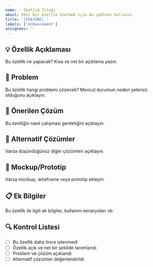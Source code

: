 ```yaml
---
name: 💡 Özellik İsteği
about: Yeni bir özellik önermek için bu şablonu kullanın
title: '[FEATURE] '
labels: ['enhancement']
assignees: ''
---
```


## 💡 Özellik Açıklaması
Bu özellik ne yapacak? Kısa ve net bir açıklama yazın.

## 🎯 Problem
Bu özellik hangi problemi çözecek? Mevcut durumun neden yetersiz olduğunu açıklayın.

## 💭 Önerilen Çözüm
Bu özelliğin nasıl çalışması gerektiğini açıklayın.

## 🔄 Alternatif Çözümler
Varsa düşündüğünüz diğer çözümleri açıklayın.

## 📸 Mockup/Prototip
Varsa mockup, wireframe veya prototip ekleyin.

## 📋 Ek Bilgiler
Bu özellik ile ilgili ek bilgiler, kullanım senaryoları vb.

## 🔍 Kontrol Listesi
- [ ] Bu özellik daha önce istenmedi
- [ ] Özellik açık ve net bir şekilde tanımlandı
- [ ] Problem ve çözüm açıklandı
- [ ] Alternatif çözümler değerlendirildi 